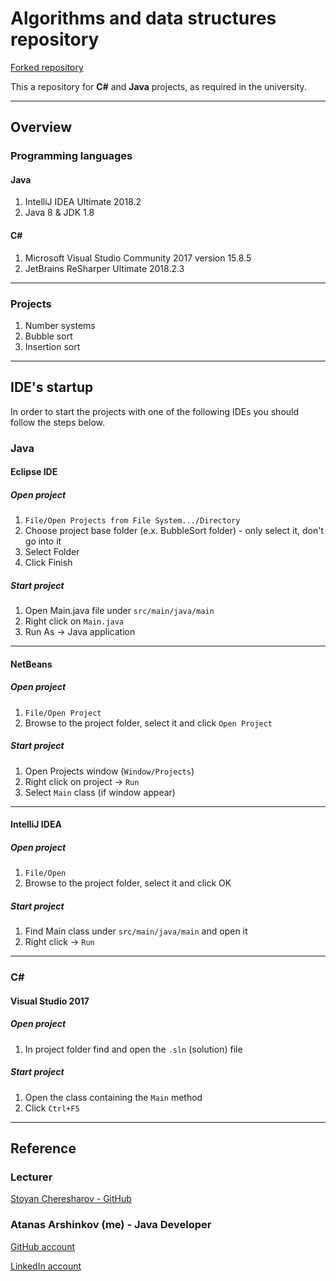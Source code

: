 # Algorithms and data structures repository

[Forked repository](https://github.com/wingman007/ADS2018Informatics)

This a repository for __C#__ and __Java__ projects, as required in the university.

___

## Overview 

### Programming languages

#### Java

1. IntelliJ IDEA Ultimate 2018.2
2. Java 8 & JDK 1.8

#### C#

1. Microsoft Visual Studio Community 2017 version 15.8.5
2. JetBrains ReSharper Ultimate 2018.2.3

___

### Projects

1. Number systems
2. Bubble sort
3. Insertion sort

___

## IDE's startup

In order to start the projects with one of the following IDEs you should follow the steps below.

### Java

#### Eclipse IDE

##### Open project

1. `File/Open Projects from File System.../Directory`
2. Choose project base folder (e.x. BubbleSort folder) - only select it, don't go into it
3. Select Folder
4. Click Finish

##### Start project

1. Open Main.java file under `src/main/java/main`
2. Right click on `Main.java`
3. Run As -> Java application

___

#### NetBeans

##### Open project

1. `File/Open Project`
2. Browse to the project folder, select it and click `Open Project`

##### Start project

1. Open Projects window (`Window/Projects`)
2. Right click on project -> `Run`
3. Select `Main` class (if window appear)

___

#### IntelliJ IDEA

##### Open project

1. `File/Open`
2. Browse to the project folder, select it and click OK

##### Start project

1. Find Main class under `src/main/java/main` and open it
2. Right click -> `Run`

___

### C#

#### Visual Studio 2017

##### Open project

1. In project folder find and open the `.sln` (solution) file

##### Start project

1. Open the class containing the `Main` method
2. Click `Ctrl+F5`

___

## Reference

### Lecturer

[Stoyan Cheresharov - GitHub](https://github.com/wingman007)

### Atanas Arshinkov (me) - Java Developer

[GitHub account](https://www.github.com/aarshinkov)

[LinkedIn account](https://www.linkedin.com/in/atanas-arshinkov)
